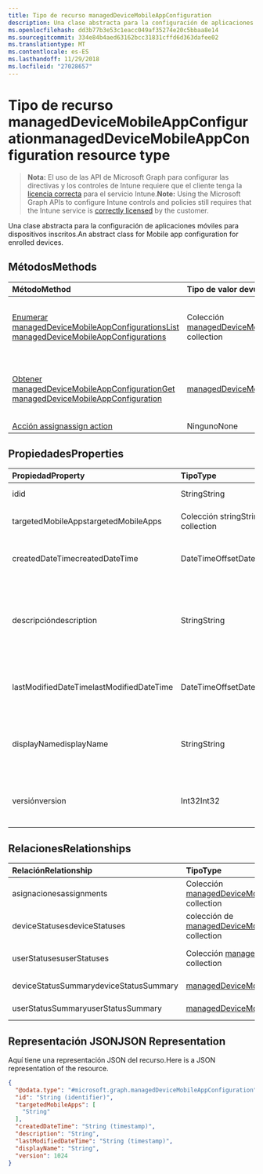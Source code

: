 ```yaml
---
title: Tipo de recurso managedDeviceMobileAppConfiguration
description: Una clase abstracta para la configuración de aplicaciones móviles para dispositivos inscritos.
ms.openlocfilehash: dd3b77b3e53c1eacc049af35274e20c5bbaa8e14
ms.sourcegitcommit: 334e84b4aed63162bcc31831cffd6d363dafee02
ms.translationtype: MT
ms.contentlocale: es-ES
ms.lasthandoff: 11/29/2018
ms.locfileid: "27028657"
---
```

# <a name="manageddevicemobileappconfiguration-resource-type"></a><span data-ttu-id="efee3-103">Tipo de recurso managedDeviceMobileAppConfiguration</span><span class="sxs-lookup"><span data-stu-id="efee3-103">managedDeviceMobileAppConfiguration resource type</span></span>

> <span data-ttu-id="efee3-104">**Nota:** El uso de las API de Microsoft Graph para configurar las directivas y los controles de Intune requiere que el cliente tenga la [licencia correcta](https://go.microsoft.com/fwlink/?linkid=839381) para el servicio Intune.</span><span class="sxs-lookup"><span data-stu-id="efee3-104">**Note:** Using the Microsoft Graph APIs to configure Intune controls and policies still requires that the Intune service is [correctly licensed](https://go.microsoft.com/fwlink/?linkid=839381) by the customer.</span></span>

<span data-ttu-id="efee3-105">Una clase abstracta para la configuración de aplicaciones móviles para dispositivos inscritos.</span><span class="sxs-lookup"><span data-stu-id="efee3-105">An abstract class for Mobile app configuration for enrolled devices.</span></span>
## <a name="methods"></a><span data-ttu-id="efee3-106">Métodos</span><span class="sxs-lookup"><span data-stu-id="efee3-106">Methods</span></span>
|<span data-ttu-id="efee3-107">Método</span><span class="sxs-lookup"><span data-stu-id="efee3-107">Method</span></span>|<span data-ttu-id="efee3-108">Tipo de valor devuelto</span><span class="sxs-lookup"><span data-stu-id="efee3-108">Return Type</span></span>|<span data-ttu-id="efee3-109">Descripción</span><span class="sxs-lookup"><span data-stu-id="efee3-109">Description</span></span>|
|:---|:---|:---|
|[<span data-ttu-id="efee3-110">Enumerar managedDeviceMobileAppConfigurations</span><span class="sxs-lookup"><span data-stu-id="efee3-110">List managedDeviceMobileAppConfigurations</span></span>](../api/intune-apps-manageddevicemobileappconfiguration-list.md)|<span data-ttu-id="efee3-111">Colección [managedDeviceMobileAppConfiguration](../resources/intune-apps-manageddevicemobileappconfiguration.md)</span><span class="sxs-lookup"><span data-stu-id="efee3-111">[managedDeviceMobileAppConfiguration](../resources/intune-apps-manageddevicemobileappconfiguration.md) collection</span></span>|<span data-ttu-id="efee3-112">Enumere las propiedades y las relaciones de los objetos [managedDeviceMobileAppConfiguration](../resources/intune-apps-manageddevicemobileappconfiguration.md).</span><span class="sxs-lookup"><span data-stu-id="efee3-112">List properties and relationships of the [managedDeviceMobileAppConfiguration](../resources/intune-apps-manageddevicemobileappconfiguration.md) objects.</span></span>|
|[<span data-ttu-id="efee3-113">Obtener managedDeviceMobileAppConfiguration</span><span class="sxs-lookup"><span data-stu-id="efee3-113">Get managedDeviceMobileAppConfiguration</span></span>](../api/intune-apps-manageddevicemobileappconfiguration-get.md)|[<span data-ttu-id="efee3-114">managedDeviceMobileAppConfiguration</span><span class="sxs-lookup"><span data-stu-id="efee3-114">managedDeviceMobileAppConfiguration</span></span>](../resources/intune-apps-manageddevicemobileappconfiguration.md)|<span data-ttu-id="efee3-115">Lea las propiedades y las relaciones del objeto [managedDeviceMobileAppConfiguration](../resources/intune-apps-manageddevicemobileappconfiguration.md).</span><span class="sxs-lookup"><span data-stu-id="efee3-115">Read properties and relationships of the [managedDeviceMobileAppConfiguration](../resources/intune-apps-manageddevicemobileappconfiguration.md) object.</span></span>|
|[<span data-ttu-id="efee3-116">Acción assign</span><span class="sxs-lookup"><span data-stu-id="efee3-116">assign action</span></span>](../api/intune-apps-manageddevicemobileappconfiguration-assign.md)|<span data-ttu-id="efee3-117">Ninguno</span><span class="sxs-lookup"><span data-stu-id="efee3-117">None</span></span>|<span data-ttu-id="efee3-118">Todavía no documentado</span><span class="sxs-lookup"><span data-stu-id="efee3-118">Not yet documented</span></span>|

## <a name="properties"></a><span data-ttu-id="efee3-119">Propiedades</span><span class="sxs-lookup"><span data-stu-id="efee3-119">Properties</span></span>
|<span data-ttu-id="efee3-120">Propiedad</span><span class="sxs-lookup"><span data-stu-id="efee3-120">Property</span></span>|<span data-ttu-id="efee3-121">Tipo</span><span class="sxs-lookup"><span data-stu-id="efee3-121">Type</span></span>|<span data-ttu-id="efee3-122">Descripción</span><span class="sxs-lookup"><span data-stu-id="efee3-122">Description</span></span>|
|:---|:---|:---|
|<span data-ttu-id="efee3-123">id</span><span class="sxs-lookup"><span data-stu-id="efee3-123">id</span></span>|<span data-ttu-id="efee3-124">String</span><span class="sxs-lookup"><span data-stu-id="efee3-124">String</span></span>|<span data-ttu-id="efee3-125">Clave de la entidad.</span><span class="sxs-lookup"><span data-stu-id="efee3-125">Key of the entity.</span></span>|
|<span data-ttu-id="efee3-126">targetedMobileApps</span><span class="sxs-lookup"><span data-stu-id="efee3-126">targetedMobileApps</span></span>|<span data-ttu-id="efee3-127">Colección string</span><span class="sxs-lookup"><span data-stu-id="efee3-127">String collection</span></span>|<span data-ttu-id="efee3-128">La aplicación asociada.</span><span class="sxs-lookup"><span data-stu-id="efee3-128">the associated app.</span></span>|
|<span data-ttu-id="efee3-129">createdDateTime</span><span class="sxs-lookup"><span data-stu-id="efee3-129">createdDateTime</span></span>|<span data-ttu-id="efee3-130">DateTimeOffset</span><span class="sxs-lookup"><span data-stu-id="efee3-130">DateTimeOffset</span></span>|<span data-ttu-id="efee3-131">Fecha y hora en la que se creó el objeto.</span><span class="sxs-lookup"><span data-stu-id="efee3-131">DateTime the object was created.</span></span>|
|<span data-ttu-id="efee3-132">descripción</span><span class="sxs-lookup"><span data-stu-id="efee3-132">description</span></span>|<span data-ttu-id="efee3-133">String</span><span class="sxs-lookup"><span data-stu-id="efee3-133">String</span></span>|<span data-ttu-id="efee3-134">Descripción proporcionada por el administrador de la configuración del dispositivo.</span><span class="sxs-lookup"><span data-stu-id="efee3-134">Admin provided description of the Device Configuration.</span></span>|
|<span data-ttu-id="efee3-135">lastModifiedDateTime</span><span class="sxs-lookup"><span data-stu-id="efee3-135">lastModifiedDateTime</span></span>|<span data-ttu-id="efee3-136">DateTimeOffset</span><span class="sxs-lookup"><span data-stu-id="efee3-136">DateTimeOffset</span></span>|<span data-ttu-id="efee3-137">Fecha y hora en la que se modificó el objeto por última vez.</span><span class="sxs-lookup"><span data-stu-id="efee3-137">DateTime the object was last modified.</span></span>|
|<span data-ttu-id="efee3-138">displayName</span><span class="sxs-lookup"><span data-stu-id="efee3-138">displayName</span></span>|<span data-ttu-id="efee3-139">String</span><span class="sxs-lookup"><span data-stu-id="efee3-139">String</span></span>|<span data-ttu-id="efee3-140">Nombre proporcionado por el administrador de la configuración del dispositivo.</span><span class="sxs-lookup"><span data-stu-id="efee3-140">Admin provided name of the device configuration.</span></span>|
|<span data-ttu-id="efee3-141">versión</span><span class="sxs-lookup"><span data-stu-id="efee3-141">version</span></span>|<span data-ttu-id="efee3-142">Int32</span><span class="sxs-lookup"><span data-stu-id="efee3-142">Int32</span></span>|<span data-ttu-id="efee3-143">Versión de la configuración del dispositivo.</span><span class="sxs-lookup"><span data-stu-id="efee3-143">Version of the device configuration.</span></span>|

## <a name="relationships"></a><span data-ttu-id="efee3-144">Relaciones</span><span class="sxs-lookup"><span data-stu-id="efee3-144">Relationships</span></span>
|<span data-ttu-id="efee3-145">Relación</span><span class="sxs-lookup"><span data-stu-id="efee3-145">Relationship</span></span>|<span data-ttu-id="efee3-146">Tipo</span><span class="sxs-lookup"><span data-stu-id="efee3-146">Type</span></span>|<span data-ttu-id="efee3-147">Descripción</span><span class="sxs-lookup"><span data-stu-id="efee3-147">Description</span></span>|
|:---|:---|:---|
|<span data-ttu-id="efee3-148">asignaciones</span><span class="sxs-lookup"><span data-stu-id="efee3-148">assignments</span></span>|<span data-ttu-id="efee3-149">Colección [managedDeviceMobileAppConfigurationAssignment](../resources/intune-apps-manageddevicemobileappconfigurationassignment.md)</span><span class="sxs-lookup"><span data-stu-id="efee3-149">[managedDeviceMobileAppConfigurationAssignment](../resources/intune-apps-manageddevicemobileappconfigurationassignment.md) collection</span></span>|<span data-ttu-id="efee3-150">La lista de asignaciones de grupo para la configuración de la aplicación.</span><span class="sxs-lookup"><span data-stu-id="efee3-150">The list of group assignemenets for app configration.</span></span>|
|<span data-ttu-id="efee3-151">deviceStatuses</span><span class="sxs-lookup"><span data-stu-id="efee3-151">deviceStatuses</span></span>|<span data-ttu-id="efee3-152">colección de [managedDeviceMobileAppConfigurationDeviceStatus](../resources/intune-apps-manageddevicemobileappconfigurationdevicestatus.md)</span><span class="sxs-lookup"><span data-stu-id="efee3-152">[managedDeviceMobileAppConfigurationDeviceStatus](../resources/intune-apps-manageddevicemobileappconfigurationdevicestatus.md) collection</span></span>|<span data-ttu-id="efee3-153">Lista de ManagedDeviceMobileAppConfigurationDeviceStatus.</span><span class="sxs-lookup"><span data-stu-id="efee3-153">List of ManagedDeviceMobileAppConfigurationDeviceStatus.</span></span>|
|<span data-ttu-id="efee3-154">userStatuses</span><span class="sxs-lookup"><span data-stu-id="efee3-154">userStatuses</span></span>|<span data-ttu-id="efee3-155">Colección [managedDeviceMobileAppConfigurationUserStatus](../resources/intune-apps-manageddevicemobileappconfigurationuserstatus.md)</span><span class="sxs-lookup"><span data-stu-id="efee3-155">[managedDeviceMobileAppConfigurationUserStatus](../resources/intune-apps-manageddevicemobileappconfigurationuserstatus.md) collection</span></span>|<span data-ttu-id="efee3-156">Lista de ManagedDeviceMobileAppConfigurationUserStatus.</span><span class="sxs-lookup"><span data-stu-id="efee3-156">List of ManagedDeviceMobileAppConfigurationUserStatus.</span></span>|
|<span data-ttu-id="efee3-157">deviceStatusSummary</span><span class="sxs-lookup"><span data-stu-id="efee3-157">deviceStatusSummary</span></span>|[<span data-ttu-id="efee3-158">managedDeviceMobileAppConfigurationDeviceSummary</span><span class="sxs-lookup"><span data-stu-id="efee3-158">managedDeviceMobileAppConfigurationDeviceSummary</span></span>](../resources/intune-apps-manageddevicemobileappconfigurationdevicesummary.md)|<span data-ttu-id="efee3-159">Resumen del estado del dispositivo de la configuración de aplicaciones</span><span class="sxs-lookup"><span data-stu-id="efee3-159">App configuration device status summary.</span></span>|
|<span data-ttu-id="efee3-160">userStatusSummary</span><span class="sxs-lookup"><span data-stu-id="efee3-160">userStatusSummary</span></span>|[<span data-ttu-id="efee3-161">managedDeviceMobileAppConfigurationUserSummary</span><span class="sxs-lookup"><span data-stu-id="efee3-161">managedDeviceMobileAppConfigurationUserSummary</span></span>](../resources/intune-apps-manageddevicemobileappconfigurationusersummary.md)|<span data-ttu-id="efee3-162">Resumen del estado del usuario de la configuración de aplicaciones</span><span class="sxs-lookup"><span data-stu-id="efee3-162">App configuration user status summary.</span></span>|

## <a name="json-representation"></a><span data-ttu-id="efee3-163">Representación JSON</span><span class="sxs-lookup"><span data-stu-id="efee3-163">JSON Representation</span></span>
<span data-ttu-id="efee3-164">Aquí tiene una representación JSON del recurso.</span><span class="sxs-lookup"><span data-stu-id="efee3-164">Here is a JSON representation of the resource.</span></span>
<!-- {
  "blockType": "resource",
  "keyProperty": "id",
  "@odata.type": "microsoft.graph.managedDeviceMobileAppConfiguration"
}
-->
``` json
{
  "@odata.type": "#microsoft.graph.managedDeviceMobileAppConfiguration",
  "id": "String (identifier)",
  "targetedMobileApps": [
    "String"
  ],
  "createdDateTime": "String (timestamp)",
  "description": "String",
  "lastModifiedDateTime": "String (timestamp)",
  "displayName": "String",
  "version": 1024
}
```



